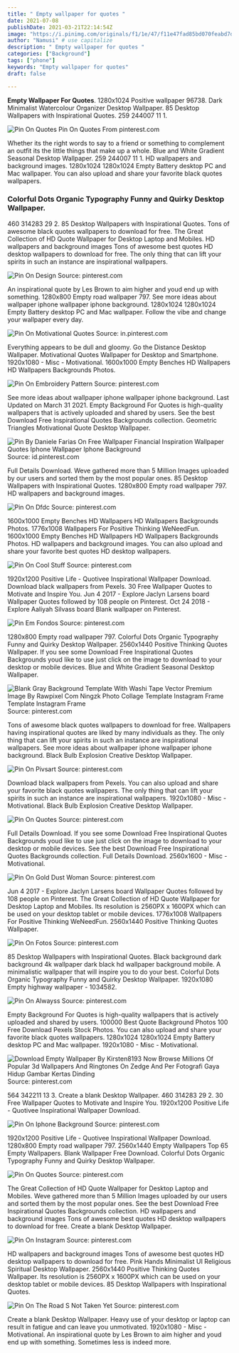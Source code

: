 ```yaml
---
title: " Empty wallpaper for quotes "
date: 2021-07-08
publishDate: 2021-03-21T22:14:54Z
image: "https://i.pinimg.com/originals/f1/1e/47/f11e47fad85bd070feabd7d1a16e65d5.jpg"
author: "Namusi" # use capitalize
description: " Empty wallpaper for quotes "
categories: ["Background"]
tags: ["phone"]
keywords: "Empty wallpaper for quotes"
draft: false

---
```



**Empty Wallpaper For Quotes**. 1280x1024 Positive wallpaper 96738. Dark Minimalist Watercolour Organizer Desktop Wallpaper. 85 Desktop Wallpapers with Inspirational Quotes. 259 244007 11 1.

![Pin On Quotes](https://i.pinimg.com/originals/e5/2e/70/e52e70170fee25cd457c3ad9da78d2e1.jpg "Pin On Quotes")
Pin On Quotes From pinterest.com


Whether its the right words to say to a friend or something to complement an outfit its the little things that make up a whole. Blue and White Gradient Seasonal Desktop Wallpaper. 259 244007 11 1. HD wallpapers and background images. 1280x1024 1280x1024 Empty Battery desktop PC and Mac wallpaper. You can also upload and share your favorite black quotes wallpapers.

### Colorful Dots Organic Typography Funny and Quirky Desktop Wallpaper.

460 314283 29 2. 85 Desktop Wallpapers with Inspirational Quotes. Tons of awesome black quotes wallpapers to download for free. The Great Collection of HD Quote Wallpaper for Desktop Laptop and Mobiles. HD wallpapers and background images Tons of awesome best quotes HD desktop wallpapers to download for free. The only thing that can lift your spirits in such an instance are inspirational wallpapers.


![Pin On Design](https://i.pinimg.com/originals/b4/fe/50/b4fe50c18d52b29176b53b1f82ee8aca.jpg "Pin On Design")
Source: pinterest.com

An inspirational quote by Les Brown to aim higher and youd end up with something. 1280x800 Empty road wallpaper 797. See more ideas about wallpaper iphone wallpaper iphone background. 1280x1024 1280x1024 Empty Battery desktop PC and Mac wallpaper. Follow the vibe and change your wallpaper every day.

![Pin On Motivational Quotes](https://i.pinimg.com/originals/22/71/bd/2271bd171c6d11499fc589773129ec8d.jpg "Pin On Motivational Quotes")
Source: in.pinterest.com

Everything appears to be dull and gloomy. Go the Distance Desktop Wallpaper. Motivational Quotes Wallpaper for Desktop and Smartphone. 1920x1080 - Misc - Motivational. 1600x1000 Empty Benches HD Wallpapers HD Wallpapers Backgrounds Photos.

![Pin On Embroidery Pattern](https://i.pinimg.com/736x/ad/8e/37/ad8e37c6adaddcdeb6393e38ad56394a.jpg "Pin On Embroidery Pattern")
Source: pinterest.com

See more ideas about wallpaper iphone wallpaper iphone background. Last Updated on March 31 2021. Empty Background For Quotes is high-quality wallpapers that is actively uploaded and shared by users. See the best Download Free Inspirational Quotes Backgrounds collection. Geometric Triangles Motivational Quote Desktop Wallpaper.

![Pin By Daniele Farias On Free Wallpaper Financial Inspiration Wallpaper Quotes Iphone Wallpaper Iphone Background](https://i.pinimg.com/564x/f3/34/cb/f334cbf68568bbe7143f336f4652026e.jpg "Pin By Daniele Farias On Free Wallpaper Financial Inspiration Wallpaper Quotes Iphone Wallpaper Iphone Background")
Source: id.pinterest.com

Full Details Download. Weve gathered more than 5 Million Images uploaded by our users and sorted them by the most popular ones. 85 Desktop Wallpapers with Inspirational Quotes. 1280x800 Empty road wallpaper 797. HD wallpapers and background images.

![Pin On Dfdc](https://i.pinimg.com/736x/66/61/a5/6661a5e1b0966549a85c3b0589f36aa6.jpg "Pin On Dfdc")
Source: pinterest.com

1600x1000 Empty Benches HD Wallpapers HD Wallpapers Backgrounds Photos. 1776x1008 Wallpapers For Positive Thinking WeNeedFun. 1600x1000 Empty Benches HD Wallpapers HD Wallpapers Backgrounds Photos. HD wallpapers and background images. You can also upload and share your favorite best quotes HD desktop wallpapers.

![Pin On Cool Stuff](https://i.pinimg.com/originals/bc/82/3e/bc823e953fadebb645669dbe3cdca042.jpg "Pin On Cool Stuff")
Source: pinterest.com

1920x1200 Positive Life - Quotivee Inspirational Wallpaper Download. Download black wallpapers from Pexels. 30 Free Wallpaper Quotes to Motivate and Inspire You. Jun 4 2017 - Explore Jaclyn Larsens board Wallpaper Quotes followed by 108 people on Pinterest. Oct 24 2018 - Explore Aaliyah Silvass board Blank wallpaper on Pinterest.

![Pin Em Fondos](https://i.pinimg.com/originals/d6/4e/f6/d64ef645781f8026a1a0fa275e75cf55.jpg "Pin Em Fondos")
Source: pinterest.com

1280x800 Empty road wallpaper 797. Colorful Dots Organic Typography Funny and Quirky Desktop Wallpaper. 2560x1440 Positive Thinking Quotes Wallpaper. If you see some Download Free Inspirational Quotes Backgrounds youd like to use just click on the image to download to your desktop or mobile devices. Blue and White Gradient Seasonal Desktop Wallpaper.

![Blank Gray Background Template With Washi Tape Vector Premium Image By Rawpixel Com Ningzk Photo Collage Template Instagram Frame Template Instagram Frame](https://i.pinimg.com/originals/c1/c5/e1/c1c5e1e663a849d30a2d0a55011e1602.jpg "Blank Gray Background Template With Washi Tape Vector Premium Image By Rawpixel Com Ningzk Photo Collage Template Instagram Frame Template Instagram Frame")
Source: pinterest.com

Tons of awesome black quotes wallpapers to download for free. Wallpapers having inspirational quotes are liked by many individuals as they. The only thing that can lift your spirits in such an instance are inspirational wallpapers. See more ideas about wallpaper iphone wallpaper iphone background. Black Bulb Explosion Creative Desktop Wallpaper.

![Pin On Pivsart](https://i.pinimg.com/originals/4e/78/3b/4e783b51857c4bcb400c28f51592ddbf.jpg "Pin On Pivsart")
Source: pinterest.com

Download black wallpapers from Pexels. You can also upload and share your favorite black quotes wallpapers. The only thing that can lift your spirits in such an instance are inspirational wallpapers. 1920x1080 - Misc - Motivational. Black Bulb Explosion Creative Desktop Wallpaper.

![Pin On Quotes](https://i.pinimg.com/originals/92/47/48/924748b0abb6e2e0bbc4d702af5dc82e.png "Pin On Quotes")
Source: pinterest.com

Full Details Download. If you see some Download Free Inspirational Quotes Backgrounds youd like to use just click on the image to download to your desktop or mobile devices. See the best Download Free Inspirational Quotes Backgrounds collection. Full Details Download. 2560x1600 - Misc - Motivational.

![Pin On Gold Dust Woman](https://i.pinimg.com/736x/6a/92/58/6a925889b81bea82b7e4e3753e02c7bb.jpg "Pin On Gold Dust Woman")
Source: pinterest.com

Jun 4 2017 - Explore Jaclyn Larsens board Wallpaper Quotes followed by 108 people on Pinterest. The Great Collection of HD Quote Wallpaper for Desktop Laptop and Mobiles. Its resolution is 2560PX x 1600PX which can be used on your desktop tablet or mobile devices. 1776x1008 Wallpapers For Positive Thinking WeNeedFun. 2560x1440 Positive Thinking Quotes Wallpaper.

![Pin On Fotos](https://i.pinimg.com/originals/28/f1/74/28f174b655ae93b95af18af9c228e353.jpg "Pin On Fotos")
Source: pinterest.com

85 Desktop Wallpapers with Inspirational Quotes. Black background dark background 4k wallpaper dark black hd wallpaper background mobile. A minimalistic wallpaper that will inspire you to do your best. Colorful Dots Organic Typography Funny and Quirky Desktop Wallpaper. 1920x1080 Empty highway wallpaper - 1034582.

![Pin On Alwayss](https://i.pinimg.com/736x/9d/22/4e/9d224ef1adeffb0261760e5545fa416b.jpg "Pin On Alwayss")
Source: pinterest.com

Empty Background For Quotes is high-quality wallpapers that is actively uploaded and shared by users. 100000 Best Quote Background Photos 100 Free Download Pexels Stock Photos. You can also upload and share your favorite black quotes wallpapers. 1280x1024 1280x1024 Empty Battery desktop PC and Mac wallpaper. 1920x1080 - Misc - Motivational.

![Download Empty Wallpaper By Kirsten8193 Now Browse Millions Of Popular 3d Wallpapers And Ringtones On Zedge And Per Fotografi Gaya Hidup Gambar Kertas Dinding](https://i.pinimg.com/736x/2c/08/76/2c08761ff5c036b90b46eac9f804eca1.jpg "Download Empty Wallpaper By Kirsten8193 Now Browse Millions Of Popular 3d Wallpapers And Ringtones On Zedge And Per Fotografi Gaya Hidup Gambar Kertas Dinding")
Source: pinterest.com

564 342211 13 3. Create a blank Desktop Wallpaper. 460 314283 29 2. 30 Free Wallpaper Quotes to Motivate and Inspire You. 1920x1200 Positive Life - Quotivee Inspirational Wallpaper Download.

![Pin On Iphone Background](https://i.pinimg.com/originals/0b/f2/8a/0bf28ad6cabb12552d30cda702847f52.png "Pin On Iphone Background")
Source: pinterest.com

1920x1200 Positive Life - Quotivee Inspirational Wallpaper Download. 1280x800 Empty road wallpaper 797. 2560x1440 Empty Wallpapers Top 65 Empty Wallpapers. Blank Wallpaper Free Download. Colorful Dots Organic Typography Funny and Quirky Desktop Wallpaper.

![Pin On Quotes](https://i.pinimg.com/originals/e5/2e/70/e52e70170fee25cd457c3ad9da78d2e1.jpg "Pin On Quotes")
Source: pinterest.com

The Great Collection of HD Quote Wallpaper for Desktop Laptop and Mobiles. Weve gathered more than 5 Million Images uploaded by our users and sorted them by the most popular ones. See the best Download Free Inspirational Quotes Backgrounds collection. HD wallpapers and background images Tons of awesome best quotes HD desktop wallpapers to download for free. Create a blank Desktop Wallpaper.

![Pin On Instagram](https://i.pinimg.com/originals/2b/d1/8e/2bd18e0b2c2b66f8821c716c2febbd2d.jpg "Pin On Instagram")
Source: pinterest.com

HD wallpapers and background images Tons of awesome best quotes HD desktop wallpapers to download for free. Pink Hands Minimalist UI Religious Spiritual Desktop Wallpaper. 2560x1440 Positive Thinking Quotes Wallpaper. Its resolution is 2560PX x 1600PX which can be used on your desktop tablet or mobile devices. 85 Desktop Wallpapers with Inspirational Quotes.

![Pin On The Road S Not Taken Yet](https://i.pinimg.com/originals/f1/1e/47/f11e47fad85bd070feabd7d1a16e65d5.jpg "Pin On The Road S Not Taken Yet")
Source: pinterest.com

Create a blank Desktop Wallpaper. Heavy use of your desktop or laptop can result in fatigue and can leave you unmotivated. 1920x1080 - Misc - Motivational. An inspirational quote by Les Brown to aim higher and youd end up with something. Sometimes less is indeed more.

